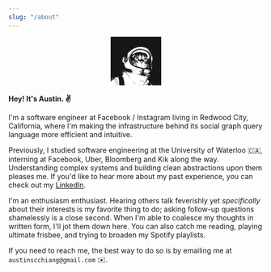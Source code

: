 ```yaml
---
slug: "/about"
---
```


<style>
.inline-images-container {
  display: flex;
  flex-direction: row;
  justify-content: center;
  flex-wrap: wrap;
}
.inline-image-portrait img {
  width: 100px;
  height: 96px;
}
</style>

<div class="inline-images-container">
  <div class="inline-image-portrait">
    <img src="/headshot.jpg" alt="The original image" />
  </div>
</div>

**Hey! It's Austin. ✌️**

I'm a software engineer at Facebook / Instagram living in Redwood City, California, where I'm making the infrastructure behind its social graph query language more efficient and intuitive.

Previously, I studied software engineering at the University of Waterloo 🇨🇦, interning at Facebook, Uber, Bloomberg and Kik along the way. Understanding complex systems and building clean abstractions upon them pleases me. If you'd like to hear more about my past experience, you can check out my <a target="_blank" rel="noopener noreferrer" href="https://www.linkedin.com/in/austin-chiang-73397558">LinkedIn</a>.

I'm an enthusiasm enthusiast. Hearing others talk feverishly yet _specifically_ about their interests is my favorite thing to do; asking follow-up questions shamelessly is a close second. When I'm able to coalesce my thoughts in written form, I'll jot them down here. You can also catch me reading, playing ultimate frisbee, and trying to broaden my Spotify playlists.

If you need to reach me, the best way to do so is by emailing me at `austinscchiang@gmail.com` ✉️.
